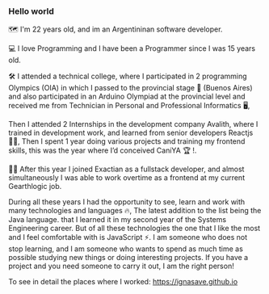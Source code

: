 ### Hello world 

🗺 I'm 22 years old, and im an Argentininan software developer.

💻 I love Programming and I have been a Programmer since I was 15 years old.

🛠 I attended a technical college, where I participated in 2 programming Olympics (OIA) in which I passed to the provincial stage 🥇 (Buenos Aires) and also participated in an Arduino Olympiad at the provincial level and received me from Technician in Personal and Professional Informatics 🖥,

Then I attended 2 Internships in the development company Avalith, where I trained in development work, and learned from senior developers Reactjs 👷‍♂️,
Then I spent 1 year doing various projects and training my frontend skills, this was the year where I’d conceived CaniYA 🏆 !.

👩‍💻 After this year I joined Exactian as a fullstack developer, and almost simultaneously I was able to work overtime as a frontend at my current Gearthlogic job.

During all these years I had the opportunity to see, learn and work with many technologies and languages 🔥,
The latest addition to the list being the Java language.
that I learned it in my second year of the Systems Engineering career.
But of all these technologies the one that I like the most and I feel comfortable with is JavaScript ⚡.
I am someone who does not stop learning, and I am someone who wants to spend as much time as possible studying new things or doing interesting projects.
If you have a project and you need someone to carry it out, I am the right person!

To see in detail the places where I worked: https://ignasave.github.io
